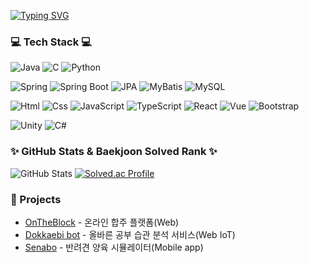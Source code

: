 [![Typing SVG](https://readme-typing-svg.herokuapp.com?font=Oleo+Script&color=FFA500&size=35&vCenter=true&width=404&height=53&lines=%E3%80%80%E3%80%80Hello!+I'm+JongWon.+%E3%80%80%E3%80%80)](https://git.io/typing-svg)

### 💻 Tech Stack 💻
![Java](https://img.shields.io/badge/Java-007396.svg?style=flat-square&logo=Java&logoColor=white)
![C](https://img.shields.io/badge/C-00599C.svg?style=flat-square&logo=C&logoColor=white)
![Python](https://img.shields.io/badge/Python-3776AB.svg?style=flat-square&logo=Python&logoColor=white)

![Spring](https://img.shields.io/badge/Spring-6DB33F.svg?style=flat-square&logo=Spring&logoColor=white)
![Spring Boot](https://img.shields.io/badge/Spring%20boot-6DB33F.svg?style=flat-square&logo=Spring%20Boot&logoColor=white)
![JPA](https://img.shields.io/badge/JPA_Hibernate-green.svg?style=flat-square&logo=Hibernate&logoColor=white)
![MyBatis](https://img.shields.io/badge/MyBatis-339933.svg?style=flat-square)
![MySQL](https://img.shields.io/badge/MySQL-4479A1.svg?style=flat-square&logo=MySQL&logoColor=white)

![Html](https://img.shields.io/badge/HTML5-E34F26.svg?&style=flat-square&logo=HTML5&logoColor=white)
![Css](https://img.shields.io/badge/CSS3-1572B6.svg?&style=flat-square&logo=CSS3&logoColor=white)
![JavaScript](https://img.shields.io/badge/JavaScriipt-F7DF1E.svg?&style=flat-square&logo=JavaScript&logoColor=black)
![TypeScript](https://img.shields.io/badge/typescript-3178C6.svg?&style=flat-square&logo=typescript&logoColor=black)
![React](https://img.shields.io/badge/React-61DAFB.svg?&style=flat-square&logo=React&logoColor=white)
![Vue](https://img.shields.io/badge/Vue-4FC08D.svg?style=flat-square&logo=Vue.js&logoColor=white)
![Bootstrap](https://img.shields.io/badge/Bootstrap-7952B3.svg?style=flat-square&logo=Bootstrap&logoColor=white)

![Unity](https://img.shields.io/badge/Unity_AR-708090.svg?style=flat-square&logo=Unity&logoColor=white)
![C#](https://img.shields.io/badge/C%23-708090.svg?style=flat-square&logo=C%20Sharp&logoColor=white)

### ✨ GitHub Stats & Baekjoon Solved Rank ✨

![GitHub Stats](https://github-readme-stats.vercel.app/api?username=jongwon97&show_icons=true&theme=slateorange)
[![Solved.ac Profile](http://mazassumnida.wtf/api/v2/generate_badge?boj=whddnjs128)](https://solved.ac/whddnjs128)

### 📌 Projects
- [OnTheBlock](https://github.com/Jongwon97/OnTheBlock) - 온라인 합주 플랫폼(Web)
- [Dokkaebi bot](https://github.com/Jongwon97/Dokkaebibot) - 올바른 공부 습관 분석 서비스(Web IoT)
- [Senabo](https://github.com/Jongwon97/senabo) - 반려견 양육 시뮬레이터(Mobile app)

